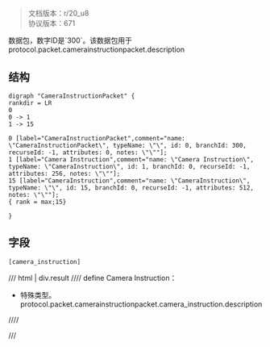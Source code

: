 # <!-- md:samp CameraInstructionPacket -->

> 文档版本：r/20_u8<br/>协议版本：671

<!-- md:samp CameraInstructionPacket -->数据包，数字ID是`300`。该数据包用于protocol.packet.camerainstructionpacket.description

## 结构

```viz
digraph "CameraInstructionPacket" {
rankdir = LR
0
0 -> 1
1 -> 15

0 [label="CameraInstructionPacket",comment="name: \"CameraInstructionPacket\", typeName: \"\", id: 0, branchId: 300, recurseId: -1, attributes: 0, notes: \"\""];
1 [label="Camera Instruction",comment="name: \"Camera Instruction\", typeName: \"CameraInstruction\", id: 1, branchId: 0, recurseId: -1, attributes: 256, notes: \"\""];
15 [label="CameraInstruction",comment="name: \"CameraInstruction\", typeName: \"\", id: 15, branchId: 0, recurseId: -1, attributes: 512, notes: \"\""];
{ rank = max;15}

}

```

## 字段

```title='CameraInstructionPacket'
[camera_instruction]
```

/// html | div.result
//// define
Camera Instruction：[<!-- md:samp CameraInstruction -->](../types/camerainstruction.md)

- 特殊类型。protocol.packet.camerainstructionpacket.camera_instruction.description


////

///

